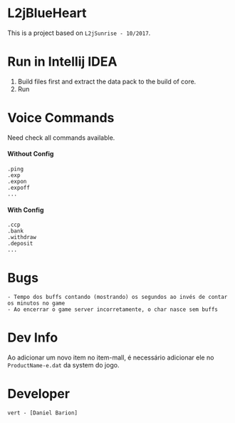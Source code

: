 # L2jBlueHeart
This is a project based on `L2jSunrise - 10/2017`.

# Run in Intellij IDEA
1. Build files first and extract the data pack to the build of core.
1. Run

# Voice Commands
Need check all commands available.

#### Without Config
```
.ping
.exp
.expon
.expoff
...
```
#### With Config
```
.ccp
.bank
.withdraw
.deposit
...
```

# Bugs
```
- Tempo dos buffs contando (mostrando) os segundos ao invés de contar os minutos no game
- Ao encerrar o game server incorretamente, o char nasce sem buffs
```

# Dev Info
Ao adicionar um novo item no item-mall, é necessário adicionar ele no `ProductName-e.dat` da system do jogo.

# Developer
`vert - [Daniel Barion]`